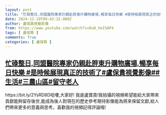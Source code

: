 ```yaml
---
layout: post
title: "忙碌整日,同盟醫院專家仍親赴胖東升購物廣場,暢享每日快樂 #是時候展現真正的技術了#盧保貴視覺影像##生活#三農山區#留守老人"
date: 2024-12-19T09:43:32.000Z
author: 盧保貴視覺影像
from: https://www.youtube.com/watch?v=Du0_heISAP4
tags: [ 盧保貴 ]
comments: True
categories: [ 盧保貴 ]
---
```

<!--1734601412000-->
[忙碌整日,同盟醫院專家仍親赴胖東升購物廣場,暢享每日快樂 #是時候展現真正的技術了#盧保貴視覺影像##生活#三農山區#留守老人](https://www.youtube.com/watch?v=Du0_heISAP4)
------

<div>
https://bit.ly/2YsRD8D哈嘍,大家好! 我是盧寶貴!我拍攝的視頻希望能給大家帶來貢獻能夠留存後世,能成為後人對現在的歷史參考期待影像能為將來保留文獻,給人們帶來更多的意義與思考。喜歡我的視頻記得評論哦!
</div>
